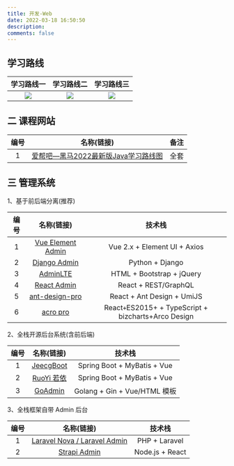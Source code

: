 ```yaml
---
title: 开发-Web
date: 2022-03-18 16:50:50
description: 
comments: false
---
```


##  学习路线

| 学习路线一 | 学习路线二 | 学习路线三 |
| :--------: | :--------: | :--------: |
|   ![][1]   |   ![][2]   |   ![][3]   |

## 二 课程网站

| 编号 |                          名称(链接)                          | 备注 |
| :--: | :----------------------------------------------------------: | :--: |
|  1   | [爱帮吧—黑马2022最新版Java学习路线图](http://www.28828.net/22931.html) | 全套 |

## 三 管理系统

1、基于前后端分离(推荐)

| 编号 |                          名称(链接)                          |                         技术栈                         |
| :--: | :----------------------------------------------------------: | :----------------------------------------------------: |
|  1   | [Vue Element Admin](https://github.com/PanJiaChen/vue-element-admin) |              Vue 2.x + Element UI + Axios              |
|  2   | [Django Admin](https://docs.djangoproject.com/en/stable/ref/contrib/admin/) |                    Python + Django                     |
|  3   |      [AdminLTE](https://github.com/ColorlibHQ/AdminLTE)      |               HTML + Bootstrap + jQuery                |
|  4   |    [React Admin](https://github.com/marmelab/react-admin)    |                  React + REST/GraphQL                  |
|  5   | [ant-design-pro](https://github.com/ant-design/ant-design-pro) |               React + Ant Design + UmiJS               |
|  6   |        [acro pro](https://arco.design/docs/pro/start)        | React` + `ES2015+ + TypeScript + bizcharts+Arco Design |

2、全栈开源后台系统(含前后端)

| 编号 |                     名称(链接)                      |            技术栈            |
| :--: | :-------------------------------------------------: | :--------------------------: |
|  1   | [JeecgBoot](https://github.com/jeecgboot/JeecgBoot) | Spring Boot + MyBatis + Vue  |
|  2   |   [RuoYi 若依](https://gitee.com/y_project/RuoYi)   | Spring Boot + MyBatis + Vue  |
|  3   | [GoAdmin](https://github.com/GoAdminGroup/go-admin) | Golang + Gin + Vue/HTML 模板 |

3、全栈框架自带 Admin 后台

| 编号 |                          名称(链接)                          |     技术栈      |
| :--: | :----------------------------------------------------------: | :-------------: |
|  1   | [Laravel Nova / Laravel Admin](https://github.com/z-song/laravel-admin) |  PHP + Laravel  |
|  2   |       [Strapi Admin](https://github.com/strapi/strapi)       | Node.js + React |



[1]:https://cdn.jsdelivr.net/gh/PGzxc/CDN/blog-learn-route/web-Learning-route-1.jpg
[2]:https://cdn.jsdelivr.net/gh/PGzxc/CDN/blog-learn-route/web-Learning-route-2.jpg
[3]:https://cdn.jsdelivr.net/gh/PGzxc/CDN/blog-learn-route/web-Learning-route-3.jpg